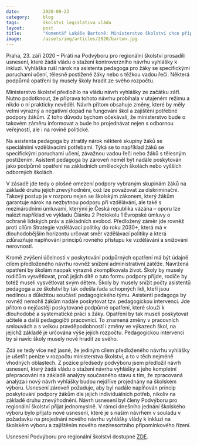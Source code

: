 ```yaml
---
date:         2020-09-23
category:     blog
tags:         školství legislativa vláda
layout:       post
title:        "Komentář Lukáše Bartoně: Ministerstvo školství chce připravit část žáků o podpůrná opatření. Piráti na podvýboru prosadili žádost o stažení návrhu"
image:        /assets/img/articles/2020/barton.jpg
---
```




Praha, 23. září 2020 – Piráti na Podvýboru pro regionální školství prosadili usnesení, které žádá vládu o stažení kontroverzního návrhu vyhlášky k inkluzi. Vyhláška ruší nárok na asistenta pedagoga pro žáky se specifickými poruchami učení, tělesně postižené žáky nebo s těžkou vadou řeči. Některá podpůrná opatření by musely školy hradit ze svého rozpočtu. 

Ministerstvo školství předložilo na vládu návrh vyhlášky ze začátku září. Nutno podotknout, že příprava tohoto návrhu probíhala v utajeném režimu a nikdo o ní prakticky nevěděl. Návrh přitom obsahuje změny, které by měly velmi výrazný a negativní dopad na fungování škol a zajištění potřebné podpory žákům. Z toho důvodu bychom očekávali, že ministerstvo bude o takovém záměru informovat a bude ho projednávat nejen s odbornou veřejností, ale i na rovině politické.

Na asistenta pedagoga by ztratily nárok některé skupiny žáků se speciálními vzdělávacími potřebami. Týká se to například žáků se specifickými poruchami učení, závažnou vadou řeči nebo žáků s tělesným postižením. Asistent pedagoga by zároveň neměl být nadále poskytován jako podpůrné opatření na základních uměleckých školách nebo vyšších odborných školách. 

V zásadě jde tedy o plošné omezení podpory vybraným skupinám žáků na základě druhu jejich znevýhodnění, což lze považovat za diskriminační. Takový postup je v rozporu nejen se školským zákonem, který žákům garantuje nárok na nezbytnou podporu při vzdělávání, ale také s mezinárodními úmluvami, kterými je Česká republika vázána – oporu lze nalézt například ve výkladu Článku 2 Protokolu 1 Evropské úmluvy o ochraně lidských práv a základních svobod. Předložený záměr jde rovněž proti cílům Strategie vzdělávací politiky do roku 2030+, která má v dlouhodobějším horizontu určovat směr vzdělávací politiky a která zdůrazňuje naplňování principů rovného přístupu ke vzdělávání a snižování nerovností. 

Kromě zvýšení účelnosti v poskytování podpůrných opatření má být údajně cílem předloženého návrhu rovněž snížení administrativní zátěže. Navržená opatření by školám naopak výrazně zkomplikovala život. Školy by musely rodičům vysvětlovat, proč jejich dítě o tuto formu podpory přijde, rodiče by totéž museli vysvětlovat svým dětem. Školy by musely snížit počty asistentů pedagoga a ze školství by tak odešla řada schopných lidí, kteří jsou nedílnou a důležitou součástí pedagogického týmu. Asistenti pedagoga by rovněž nemohli žákům nadále poskytovat tzv. pedagogickou intervenci. Jde přitom o nejčastěji poskytované podpůrné opatření, které slouží k dlouhodobé a systematické práci s žáky. Opatření by tak museli poskytovat učitelé a další pedagogičtí pracovníci. To znamená změny v pracovních smlouvách a s velkou pravděpodobností i změny ve výkazech škol, na jejichž základě je určována výše jejich rozpočtu. Pedagogickou intervenci by si navíc školy musely nově hradit ze svého. 

Zdá se tedy více než jasné, že jediným cílem předloženého návrhu vyhlášky je ušetřit peníze v rozpočtu ministerstva školství, a to v těch nejméně vhodných oblastech. Z pozice předsedy podvýboru jsem předložil návrh usnesení, který žádá vládu o stažení návrhu vyhlášky a jeho kompletní přepracování na základě analýzy současného stavu s tím, že zpracovaná analýza i nový návrh vyhlášky budou nejdříve projednány na školském výboru. Usnesení zároveň požaduje, aby byl nadále naplňován princip poskytování podpory žákům dle jejich individuálních potřeb, nikoliv na základě druhu znevýhodnění. Návrh usnesení byl členy Podvýboru pro regionální školství přijat jednomyslně. V rámci dnešního jednání školského výboru bylo přijato nové usnesení, které je s naším návrhem v souladu v požadavku na projednání nového návrhu vyhlášky vlády k inkluzi na školském výboru a zajištěním nového meziresortního připomínkového řízení.

Usnesení Podvýboru pro regionální školství dostupné [ZDE](https://pirati.cz/assets/pdf/UregSkolstvi008_vyhl27_2016.pdf).  
